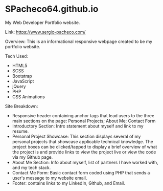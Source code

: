 # SPacheco64.github.io
My Web Developer Portfolio website.

Link: https://www.sergio-pacheco.com/

Overview:
This is an informational responsive webpage created to be my portfolio website. 

Tech Used: 
- HTML5
- SCSS 
- Bootstrap
- JavaScript 
- jQuery
- PHP
- CSS Animations

Site Breakdown:
- Responsive header containing anchor tags that lead users to the three main sections on the page: Personal Projects; About Me; Contact Form
- Introductory Section: Intro statement about myself and link to my resume.
- Personal Project Showcase: This section displays several of my personal projects that showcase applicable technical knowledge. The project boxes can be clicked/tapped to display a brief overview of what the project is and provide links to view the project live or view the code via my Github page.
- About Me Section: Info about myself, list of partners I have worked with, and my tech stack.
- Contact Me Form: Basic contact form coded using PHP that sends a user's message to my website email.
- Footer: contains links to my LinkedIn, Github, and Email.
